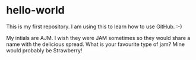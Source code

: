 # hello-world
This is my first repository. I am using this to learn how to use GitHub. :-)

My intials are AJM. I wish they were JAM sometimes so they would share a name with the delicious spread. What is your favourite type of jam? Mine would probably be Strawberry!
